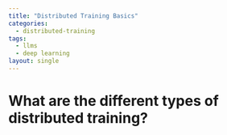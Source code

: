```yaml
---
title: "Distributed Training Basics"
categories:
  - distributed-training
tags:
  - llms
  - deep learning
layout: single
---
```


# What are the different types of distributed training?
